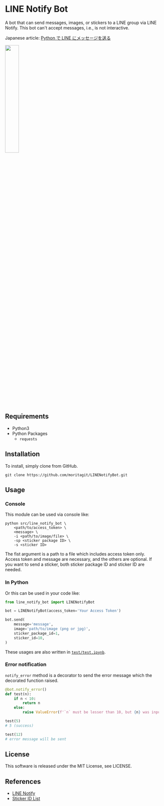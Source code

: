 # LINE Notify Bot

A bot that can send messages, images, or stickers to a LINE group via LINE Notify.
This bot can't accept messages, i.e., is not interactive.

Japanese article: [Python で LINE にメッセージを送る](https://qiita.com/moriita/items/5b199ac6b14ceaa4f7c9)

<img src="https://github.com/moritagit/LINENotifyBot/blob/doc/figures/imprement_example.png" width=30%>

## Requirements

- Python3
- Python Packages
  - `requests`

## Installation

To install, simply clone from GitHub.

```console
git clone https://github.com/moritagit/LINENotifyBot.git
```

## Usage

### Console

This module can be used via console like:

```console
python src/line_notify_bot \
    <path/to/access_token> \
    <message> \
    -i <path/to/image/file> \
    -sp <sticker package ID> \
    -s <sticker ID>
```

The fist argument is a path to a file which includes access token only.
Access token and message are necessary, and the others are optional.
If you want to send a sticker, both sticker package ID and sticker ID are needed.

### In Python

Or this can be used in your code like:

```python
from line_notify_bot import LINENotifyBot

bot = LINENotifyBot(access_token='Your Access Token')

bot.send(
    message='message',
    image='path/to/image (png or jpg)',
    sticker_package_id=1,
    sticker_id=10,
)
```

These usages are also written in [`test/test.ipynb`](https://github.com/moritagit/LINENotifyBot/blob/main/tests/test.ipynb).

### Error notification

`notify_error` method is a decorator to send the error message which the decorated function raised.

```python
@bot.notify_error()
def test(n):
    if n < 10:
        return n
    else:
        raise ValueError(f'`n` must be lesser than 10, but {n} was input.')

test(5)
# 5 (success)

test(12)
# error message will be sent
```

## License

This software is released under the MIT License, see LICENSE.

## References

- [LINE Notify](https://notify-bot.line.me/ja/)
- [Sticker ID List](https://developers.line.biz/ja/docs/messaging-api/sticker-list/)
